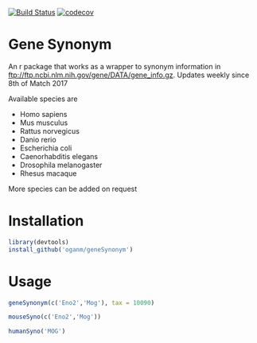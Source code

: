 [![Build Status](https://travis-ci.org/oganm/geneSynonym.svg?branch=master)](https://travis-ci.org/oganm/geneSynonym) [![codecov](https://codecov.io/gh/oganm/geneSynonym/branch/master/graph/badge.svg)](https://codecov.io/gh/oganm/geneSynonym)


# Gene Synonym
An r package that works as a wrapper to synonym information in ftp://ftp.ncbi.nlm.nih.gov/gene/DATA/gene_info.gz. Updates weekly since 8th of Match 2017

Available species are
* Homo sapiens
* Mus musculus
* Rattus norvegicus
* Danio rerio
* Escherichia coli
* Caenorhabditis elegans
* Drosophila melanogaster
* Rhesus macaque

More species can be added on request

Installation
============
```r
library(devtools)
install_github('oganm/geneSynonym')
```

Usage
===========
```r
geneSynonym(c('Eno2','Mog'), tax = 10090)

mouseSyno(c('Eno2','Mog'))

humanSyno('MOG')
```
